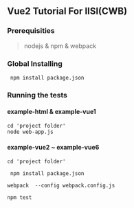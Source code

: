 ## Vue2 Tutorial For IISI(CWB)

### Prerequisities
> nodejs & npm & webpack

### Global Installing 
``` npm install package.json```


### Running the tests

#### example-html & example-vue1 
``` cd 'project folder' ```  
``` node web-app.js ```

#### example-vue2 ~ example-vue6
``` cd 'project folder' ```  

``` npm install package.json```

``` webpack  --config webpack.config.js ```

``` npm test ```

 

